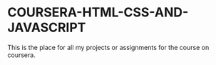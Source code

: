 # COURSERA-HTML-CSS-AND-JAVASCRIPT
This is the place for all my projects or assignments for the course on coursera.
